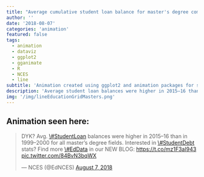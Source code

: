 ```yaml
---
title: "Average cumulative student loan balance for master's degree completers, by degree program: Selected years, 2000–2016"
author: ''
date: '2018-08-07'
categories: 'animation'
featured: false
tags:
  - animation
  - dataviz
  - ggplot2
  - gganimate
  - R
  - NCES
  - line
subtitle: 'Animation created using ggplot2 and animation packages for social media distribution'
description: 'Average student loan balances were higher in 2015–16 than in 1999–2000 for all master’s degree fields.'
img: '/img/lineEducationGridMasters.png'
---
```


## Animation seen here:

<blockquote class="twitter-tweet" data-lang="en">
<p lang="en" dir="ltr">
DYK? Avg.
<a href="https://twitter.com/hashtag/StudentLoan?src=hash&amp;ref_src=twsrc%5Etfw">\#StudentLoan</a>
balances were higher in 2015–16 than in 1999–2000 for all master’s
degree fields. Interested in
<a href="https://twitter.com/hashtag/StudentDebt?src=hash&amp;ref_src=twsrc%5Etfw">\#StudentDebt</a>
stats? Find more
<a href="https://twitter.com/hashtag/EdData?src=hash&amp;ref_src=twsrc%5Etfw">\#EdData</a>
in our NEW BLOG:
<a href="https://t.co/mz1F3aI943">https://t.co/mz1F3aI943</a>
<a href="https://t.co/84BvN3bqWX">pic.twitter.com/84BvN3bqWX</a>
</p>
— NCES (@EdNCES)
<a href="https://twitter.com/EdNCES/status/1026807694731161600?ref_src=twsrc%5Etfw">August
7, 2018</a>
</blockquote>

